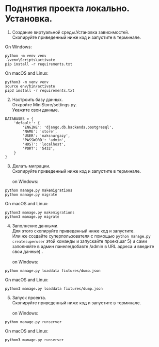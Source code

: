 # Поднятия проекта локально. Установка.

1. Создание виртуальной среды.Установка зависимостей.<br>
   Cкопируйте приведенный ниже код и запустите в терминале.<br>

On Windows:

```
python -m venv venv
.\venv\Scripts\activate
pip install -r requirements.txt
```

On macOS and Linux:

```
python3 -m venv venv
source env/bin/activate
pip3 install -r requirements.txt
```

2. Настроить базу данных. <br>
   Откройте MiniStore/settings.py. <br>
   Укажите свои данные.

```
DATABASES = {
    'default': {
        'ENGINE': 'django.db.backends.postgresql',
        'NAME': 'store', 
        'USER': 'maksnurgazy',
        'PASSWORD': 'admin',
        'HOST': 'localhost',
        'PORT': '5432',
    }
}
```

3. Делать миграции. <br>
   Cкопируйте приведенный ниже код и запустите в терминале.<br><br>
   on Windows:

```
python manage.py makemigrations
python manage.py migrate
```

On macOS and Linux:

```
python3 manage.py makemigrations
python3 manage.py migrate
```

4. Заполнение данными. <br>
   Для этого cкопируйте приведенный ниже код и запустите. <br>
   Или же создайте суперпользователя с помощью ```python manage.py createsuperuser```
   этой команды и запускайте проек(шаг 5) и сами заполняйте в админ панеле(добавте /admin в URL адреса и введите свои
   данные) .
   <br><br>
   on Windows:

```
python manage.py loaddata fixtures/dump.json
```

On macOS and Linux:

```
python3 manage.py loaddata fixtures/dump.json
```

5. Запуск проекта. <br>
   Cкопируйте приведенный ниже код и запустите в терминале.
<br><br>
on Windows:

```
python manage.py runserver
```

On macOS and Linux:

```
python3 manage.py runserver
```